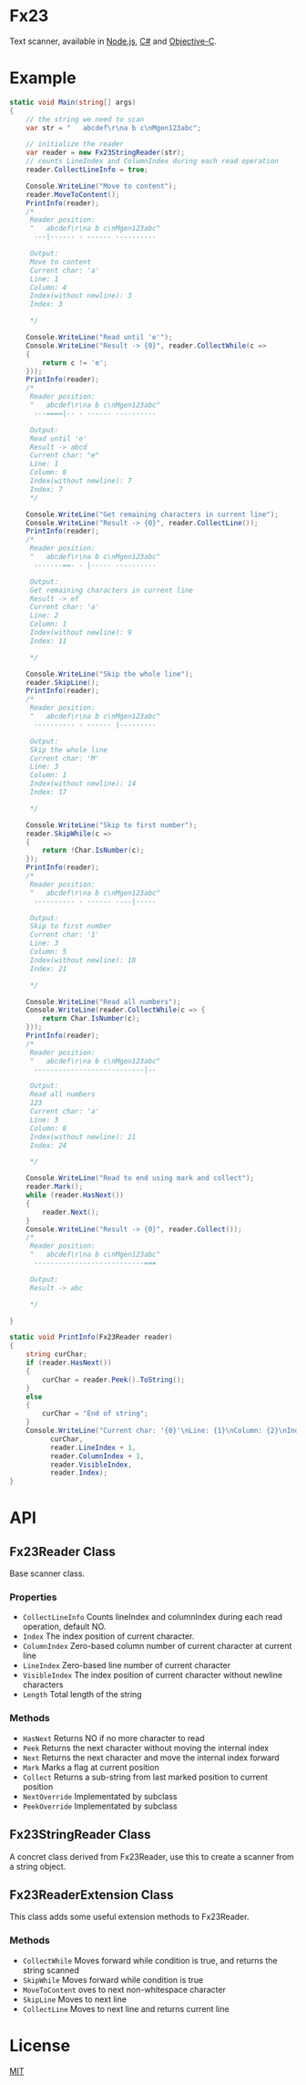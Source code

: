 # Fx23
Text scanner, available in [Node.js](https://github.com/mgenware/fx23-node), [C#](https://github.com/mgenware/fx23-csharp) and [Objective-C](https://github.com/mgenware/fx23-objc).

# Example
```csharp
static void Main(string[] args)
{
    // the string we need to scan
    var str = "   abcdef\r\na b c\nMgen123abc";

    // initialize the reader
    var reader = new Fx23StringReader(str);
    // counts LineIndex and ColumnIndex during each read operation
    reader.CollectLineInfo = true;

    Console.WriteLine("Move to content");
    reader.MoveToContent();
    PrintInfo(reader);
    /*
     Reader position:
     "   abcdef\r\na b c\nMgen123abc"
      ---|------ - ------ ----------

     Output:
     Move to content
     Current char: 'a'
     Line: 1
     Column: 4
     Index(without newline): 3
     Index: 3

     */

    Console.WriteLine("Read until 'e'");
    Console.WriteLine("Result -> {0}", reader.CollectWhile(c =>
    {
        return c != 'e';
    }));
    PrintInfo(reader);
    /*
     Reader position:
     "   abcdef\r\na b c\nMgen123abc"
      ---====|-- - ------ ----------

     Output:
     Read until 'e'
     Result -> abcd
     Current char: "e"
     Line: 1
     Column: 8
     Index(without newline): 7
     Index: 7
     */

    Console.WriteLine("Get remaining characters in current line");
    Console.WriteLine("Result -> {0}", reader.CollectLine());
    PrintInfo(reader);
    /*
     Reader position:
     "   abcdef\r\na b c\nMgen123abc"
      -------==- - |----- ----------

     Output:
     Get remaining characters in current line
     Result -> ef
     Current char: 'a'
     Line: 2
     Column: 1
     Index(without newline): 9
     Index: 11

     */

    Console.WriteLine("Skip the whole line");
    reader.SkipLine();
    PrintInfo(reader);
    /*
     Reader position:
     "   abcdef\r\na b c\nMgen123abc"
      ---------- - ------ |---------

     Output:
     Skip the whole line
     Current char: 'M'
     Line: 3
     Column: 1
     Index(without newline): 14
     Index: 17

     */

    Console.WriteLine("Skip to first number");
    reader.SkipWhile(c =>
    {
        return !Char.IsNumber(c);
    });
    PrintInfo(reader);
    /*
     Reader position:
     "   abcdef\r\na b c\nMgen123abc"
      ---------- - ------ ----|-----

     Output:
     Skip to first number
     Current char: '1'
     Line: 3
     Column: 5
     Index(without newline): 18
     Index: 21

     */

    Console.WriteLine("Read all numbers");
    Console.WriteLine(reader.CollectWhile(c => {
        return Char.IsNumber(c);
    }));
    PrintInfo(reader);
    /*
     Reader position:
     "   abcdef\r\na b c\nMgen123abc"
      ---------------------------|--

     Output:
     Read all numbers
     123
     Current char: 'a'
     Line: 3
     Column: 8
     Index(without newline): 21
     Index: 24

     */

    Console.WriteLine("Read to end using mark and collect");
    reader.Mark();
    while (reader.HasNext())
    {
        reader.Next();
    }
    Console.WriteLine("Result -> {0}", reader.Collect());
    /*
     Reader position:
     "   abcdef\r\na b c\nMgen123abc"
      ---------------------------===

     Output:
     Result -> abc

     */

}

static void PrintInfo(Fx23Reader reader)
{
    string curChar;
    if (reader.HasNext())
    {
        curChar = reader.Peek().ToString();
    }
    else
    {
        curChar = "End of string";
    }
    Console.WriteLine("Current char: '{0}'\nLine: {1}\nColumn: {2}\nIndex(without newline): {3}\nIndex: {4}\n",
          curChar,
          reader.LineIndex + 1,
          reader.ColumnIndex + 1,
          reader.VisibleIndex,
          reader.Index);
}

```

# API
## Fx23Reader Class
Base scanner class.
### Properties
* `CollectLineInfo` Counts lineIndex and columnIndex during each read operation, default NO.
* `Index` The index position of current character.
* `ColumnIndex` Zero-based column number of current character at current line
* `LineIndex` Zero-based line number of current character
* `VisibleIndex` The index position of current character without newline characters
* `Length` Total length of the string

### Methods
* `HasNext` Returns NO if no more character to read
* `Peek` Returns the next character without moving the internal index
* `Next` Returns the next character and move the internal index forward
* `Mark` Marks a flag at current position
* `Collect` Returns a sub-string from last marked position to current position
* `NextOverride` Implementated by subclass
* `PeekOverride` Implementated by subclass

## Fx23StringReader Class
A concret class derived from Fx23Reader, use this to create a scanner from a string object.

## Fx23ReaderExtension Class
This class adds some useful extension methods to Fx23Reader.
### Methods
* `CollectWhile` Moves forward while condition is true, and returns the string scanned
* `SkipWhile` Moves forward while condition is true
* `MoveToContent` oves to next non-whitespace character
* `SkipLine` Moves to next line
* `CollectLine` Moves to next line and returns current line


# License
[MIT](LICENSE)